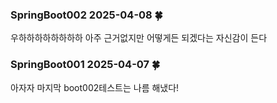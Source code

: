 ### SpringBoot002 2025-04-08 :four_leaf_clover:
우하하하하하하하하 아주 근거없지만 어떻게든 되겠다는 자신감이 든다 

### SpringBoot001 2025-04-07 :four_leaf_clover:
아자자 마지막 boot002테스트는 나름 해냈다!
